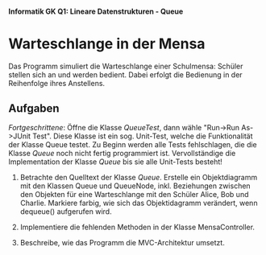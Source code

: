 #### Informatik GK Q1: Lineare Datenstrukturen - Queue

# Warteschlange in der Mensa

Das Programm simuliert die Warteschlange einer Schulmensa: Schüler stellen sich an und werden bedient. Dabei erfolgt die Bedienung in der Reihenfolge ihres Anstellens.

## Aufgaben

*Fortgeschrittene*: Öffne die Klasse *QueueTest*, dann wähle "Run->Run As->JUnit Test". Diese Klasse ist ein sog. Unit-Test, welche die Funktionalität der Klasse Queue testet. Zu Beginn werden alle Tests fehlschlagen, die die Klasse *Queue* noch nicht fertig programmiert ist. Vervollständige die Implementation der Klasse *Queue* bis sie alle Unit-Tests besteht!

1. Betrachte den Quelltext der Klasse *Queue*. Erstelle ein Objektdiagramm mit den Klassen Queue und QueueNode, inkl. Beziehungen zwischen den Objekten für eine Warteschlange mit den Schüler Alice, Bob und Charlie. Markiere farbig, wie sich das Objektidagramm verändert, wenn dequeue() aufgerufen wird.

2. Implementiere die fehlenden Methoden in der Klasse MensaController.

3. Beschreibe, wie das Programm die MVC-Architektur umsetzt.
